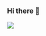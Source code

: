 ### Hi there 👋
<img align="left" src="https://github-readme-stats.vercel.app/api?username=george-chou&show_icons=true&icon_color=CE1D2D&text_color=718096&bg_color=ffffff&hide_title=true" />
